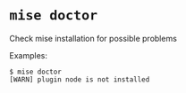 # `mise doctor`

Check mise installation for possible problems

Examples:

    $ mise doctor
    [WARN] plugin node is not installed
